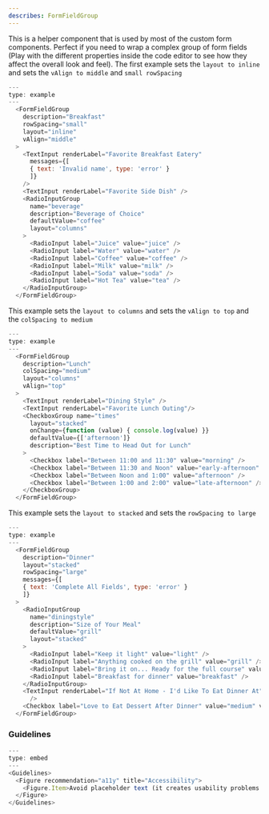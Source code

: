 ```yaml
---
describes: FormFieldGroup
---
```


This is a helper component that is used by most of the custom form
components. Perfect if you need to wrap a complex group of form fields
(Play with the different properties inside the code editor
to see how they affect the overall look and feel). The first example
sets the `layout to inline` and sets the `vAlign to middle` and `small rowSpacing`

```js
---
type: example
---
  <FormFieldGroup
    description="Breakfast"
    rowSpacing="small"
    layout="inline"
    vAlign="middle"
  >
    <TextInput renderLabel="Favorite Breakfast Eatery"
      messages={[
      { text: 'Invalid name', type: 'error' }
      ]}
    />
    <TextInput renderLabel="Favorite Side Dish" />
    <RadioInputGroup
      name="beverage"
      description="Beverage of Choice"
      defaultValue="coffee"
      layout="columns"
    >
      <RadioInput label="Juice" value="juice" />
      <RadioInput label="Water" value="water" />
      <RadioInput label="Coffee" value="coffee" />
      <RadioInput label="Milk" value="milk" />
      <RadioInput label="Soda" value="soda" />
      <RadioInput label="Hot Tea" value="tea" />
    </RadioInputGroup>
  </FormFieldGroup>
```

This example sets the `layout to columns` and sets the `vAlign to top`
and the `colSpacing to medium`

```js
---
type: example
---
  <FormFieldGroup
    description="Lunch"
    colSpacing="medium"
    layout="columns"
    vAlign="top"
  >
    <TextInput renderLabel="Dining Style" />
    <TextInput renderLabel="Favorite Lunch Outing"/>
    <CheckboxGroup name="times"
      layout="stacked"
      onChange={function (value) { console.log(value) }}
      defaultValue={['afternoon']}
      description="Best Time to Head Out for Lunch"
    >
      <Checkbox label="Between 11:00 and 11:30" value="morning" />
      <Checkbox label="Between 11:30 and Noon" value="early-afternoon" />
      <Checkbox label="Between Noon and 1:00" value="afternoon" />
      <Checkbox label="Between 1:00 and 2:00" value="late-afternoon" />
    </CheckboxGroup>
  </FormFieldGroup>
```

This example sets the `layout to stacked` and sets the `rowSpacing to large`

```js
---
type: example
---
  <FormFieldGroup
    description="Dinner"
    layout="stacked"
    rowSpacing="large"
    messages={[
    { text: 'Complete All Fields', type: 'error' }
    ]}
  >
    <RadioInputGroup
      name="diningstyle"
      description="Size of Your Meal"
      defaultValue="grill"
      layout="stacked"
    >
      <RadioInput label="Keep it light" value="light" />
      <RadioInput label="Anything cooked on the grill" value="grill" />
      <RadioInput label="Bring it on... Ready for the full course" value="full-course" />
      <RadioInput label="Breakfast for dinner" value="breakfast" />
    </RadioInputGroup>
    <TextInput renderLabel="If Not At Home - I'd Like To Eat Dinner At"
      />
    <Checkbox label="Love to Eat Dessert After Dinner" value="medium" variant="toggle" />
  </FormFieldGroup>
```

### Guidelines

```js
---
type: embed
---
<Guidelines>
  <Figure recommendation="a11y" title="Accessibility">
    <Figure.Item>Avoid placeholder text (it creates usability problems by increasing cognitive load, low contrast, lack of screen reader compatibility, etc.)</Figure.Item>
  </Figure>
</Guidelines>
```
